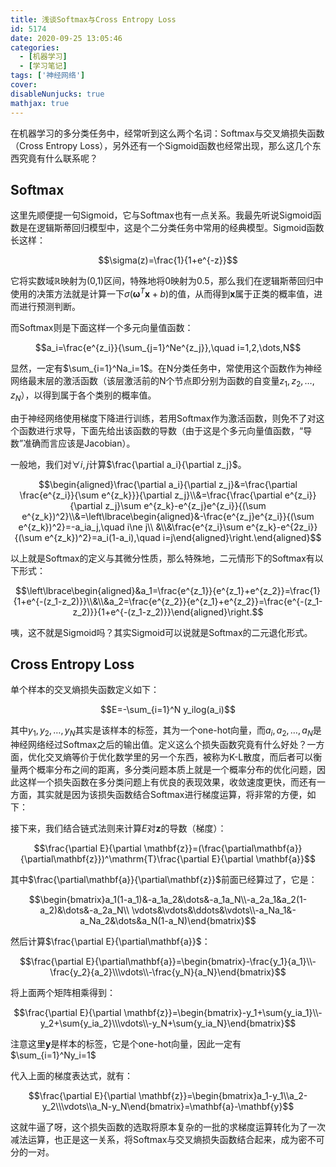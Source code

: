 ```yaml
---
title: 浅谈Softmax与Cross Entropy Loss
id: 5174
date: 2020-09-25 13:05:46
categories:
  - [机器学习]
  - [学习笔记]
tags: ['神经网络']
cover: 
disableNunjucks: true
mathjax: true
---
```


在机器学习的多分类任务中，经常听到这么两个名词：Softmax与交叉熵损失函数（Cross Entropy Loss），另外还有一个Sigmoid函数也经常出现，那么这几个东西究竟有什么联系呢？

## Softmax


这里先顺便提一句Sigmoid，它与Softmax也有一点关系。我最先听说Sigmoid函数是在逻辑斯蒂回归模型中，这是个二分类任务中常用的经典模型。Sigmoid函数长这样：


$$\sigma(z)=\frac{1}{1+e^{-z}}$$


它将实数域$\mathbb{R}$映射为(0,1)区间，特殊地将0映射为0.5，那么我们在逻辑斯蒂回归中使用的决策方法就是计算一下$\sigma(\mathbf{\omega}^T\mathbf{x}+b)$的值，从而得到$\mathbf{x}$属于正类的概率值，进而进行预测判断。


而Softmax则是下面这样一个多元向量值函数：


$$a_i=\frac{e^{z_i}}{\sum_{j=1}^Ne^{z_j}},\quad i=1,2,\dots,N$$


显然，一定有$\sum_{i=1}^Na_i=1$。在N分类任务中，常使用这个函数作为神经网络最末层的激活函数（该层激活前的N个节点即分别为函数的自变量$z_1,z_2,\dots,z_N$），以得到属于各个类别的概率值。


由于神经网络使用梯度下降进行训练，若用Softmax作为激活函数，则免不了对这个函数进行求导，下面先给出该函数的导数（由于这是个多元向量值函数，“导数”准确而言应该是Jacobian）。


一般地，我们对$\forall i,j$计算$\frac{\partial a_i}{\partial z_j}$。


$$\begin{aligned}\frac{\partial a_i}{\partial z_j}&=\frac{\partial \frac{e^{z_i}}{\sum e^{z_k}}}{\partial z_j}\\&=\frac{\frac{\partial e^{z_i}}{\partial z_j}\sum e^{z_k}-e^{z_j}e^{z_i}}{(\sum e^{z_k})^2}\\&=\left\lbrace\begin{aligned}&-\frac{e^{z_j}e^{z_i}}{(\sum e^{z_k})^2}=-a_ia_j,\quad i\ne j\\ &\\&\frac{e^{z_i}\sum e^{z_k}-e^{2z_i}}{(\sum e^{z_k})^2}=a_i(1-a_i),\quad i=j\end{aligned}\right.\end{aligned}$$


以上就是Softmax的定义与其微分性质，那么特殊地，二元情形下的Softmax有以下形式：


$$\left\lbrace\begin{aligned}&a_1=\frac{e^{z_1}}{e^{z_1}+e^{z_2}}=\frac{1}{1+e^{-(z_1-z_2)}}\\&\\&a_2=\frac{e^{z_2}}{e^{z_1}+e^{z_2}}=\frac{e^{-(z_1-z_2)}}{1+e^{-(z_1-z_2)}}\end{aligned}\right.$$


咦，这不就是Sigmoid吗？其实Sigmoid可以说就是Softmax的二元退化形式。


## Cross Entropy Loss


单个样本的交叉熵损失函数定义如下：


$$E=-\sum_{i=1}^N y_ilog(a_i)$$


其中$y_1,y_2,\dots,y_N$其实是该样本的标签，其为一个one-hot向量，而$a_i,a_2,\dots,a_N$是神经网络经过Softmax之后的输出值。定义这么个损失函数究竟有什么好处？一方面，优化交叉熵等价于优化数学里的另一个东西，被称为K-L散度，而后者可以衡量两个概率分布之间的距离，多分类问题本质上就是一个概率分布的优化问题，因此这样一个损失函数在多分类问题上有优良的表现效果，收敛速度更快，而还有一方面，其实就是因为该损失函数结合Softmax进行梯度运算，将非常的方便，如下：


接下来，我们结合链式法则来计算$E$对$\mathbf{z}$的导数（梯度）：


$$\frac{\partial E}{\partial \mathbf{z}}=(\frac{\partial\mathbf{a}}{\partial\mathbf{z}})^\mathrm{T}\frac{\partial E}{\partial \mathbf{a}}$$


其中$\frac{\partial\mathbf{a}}{\partial\mathbf{z}}$前面已经算过了，它是：


$$\begin{bmatrix}a_1(1-a_1)&-a_1a_2&\dots&-a_1a_N\\-a_2a_1&a_2(1-a_2)&\dots&-a_2a_N\\ \vdots&\vdots&\ddots&\vdots\\-a_Na_1&-a_Na_2&\dots&a_N(1-a_N)\end{bmatrix}$$


然后计算$\frac{\partial E}{\partial\mathbf{a}}$：


$$\frac{\partial E}{\partial\mathbf{a}}=\begin{bmatrix}-\frac{y_1}{a_1}\\-\frac{y_2}{a_2}\\\vdots\\-\frac{y_N}{a_N}\end{bmatrix}$$


将上面两个矩阵相乘得到：


$$\frac{\partial E}{\partial \mathbf{z}}=\begin{bmatrix}-y_1+\sum{y_ia_1}\\-y_2+\sum{y_ia_2}\\\vdots\\-y_N+\sum{y_ia_N}\end{bmatrix}$$


注意这里$\mathbf{y}$是样本的标签，它是个one-hot向量，因此一定有$\sum_{i=1}^Ny_i=1$


代入上面的梯度表达式，就有：


$$\frac{\partial E}{\partial \mathbf{z}}=\begin{bmatrix}a_1-y_1\\a_2-y_2\\\vdots\\a_N-y_N\end{bmatrix}=\mathbf{a}-\mathbf{y}$$


这就牛逼了呀，这个损失函数的选取将原本复杂的一批的求梯度运算转化为了一次减法运算，也正是这一关系，将Softmax与交叉熵损失函数结合起来，成为密不可分的一对。
